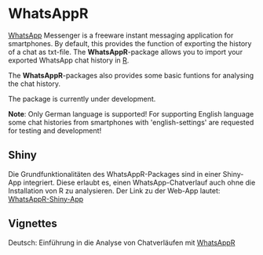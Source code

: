 # WhatsAppR
[WhatsApp](https://www.whatsapp.com/) Messenger is a freeware instant messaging application for smartphones. By default, this provides the function of exporting the history of a chat as txt-file. The **WhatsAppR**-package allows you to import your exported WhatsApp chat history in [R](https://cran.r-project.org/).

The **WhatsAppR**-packages also provides some basic funtions for analysing the chat history.

The package is currently under development.

**Note**: Only German language is supported! For supporting English language some chat histories from smartphones with 'english-settings' are requested for testing and development!

## Shiny
Die Grundfunktionalitäten des WhatsAppR-Packages sind in einer Shiny-App integriert. Diese erlaubt es, einen WhatsApp-Chatverlauf auch ohne die Installation von R zu analysieren. Der Link zu der Web-App lautet:  
[WhatsAppR-Shiny-App](https://borisls.shinyapps.io/WhatsAppR/)


## Vignettes
Deutsch: Einführung in die Analyse von Chatverläufen mit [WhatsAppR](https://gist.github.com/BorisLS/ca3b4e390fa5b0cc2806938012c4f755)
